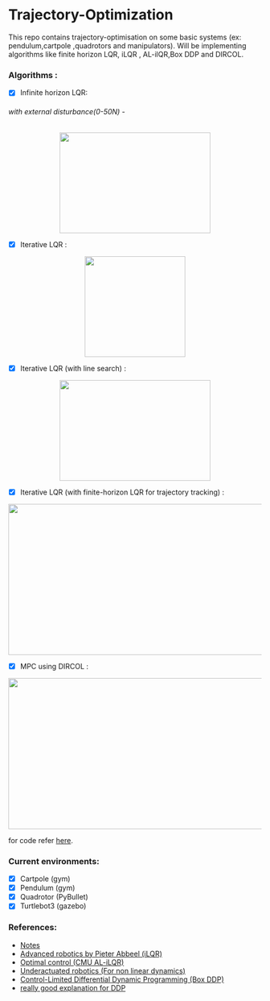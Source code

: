 # Trajectory-Optimization
This repo contains trajectory-optimisation  on some basic systems (ex: pendulum,cartpole ,quadrotors and manipulators). Will  be implementing algorithms like finite horizon LQR, iLQR , AL-ilQR,Box DDP and DIRCOL.
### Algorithms  :
- [X] Infinite horizon LQR:



###### with external disturbance(0-50N)  -
<p align="center">

<img src="https://github.com/yaswanth1701/Trajectory-Optimization/assets/92177410/0f8d7961-70f0-45c5-9640-71cb30740881.gif" width="300" height="200">
</p>








- [X] Iterative LQR :
<p align="center">

<img src="https://github.com/yaswanth1701/Trajectory-Optimization/assets/92177410/3be5d0fe-c398-4398-9109-6f9766d525f9" width="200" height="200">
</p>

- [X] Iterative LQR (with line search) :

      
<p align="center">

<img src="https://github.com/yaswanth1701/Trajectory-Optimization/assets/92177410/5b540218-bf16-4102-86a6-97186a7f60da.gif" width="300" height="200">
</p>

- [X] Iterative LQR (with finite-horizon LQR for trajectory tracking) :
<p align="center">
<img src="https://github.com/yaswanth1701/Trajectory-Optimization/assets/92177410/61f5d702-7077-464f-b5cc-54334013f191.gif" width="600" height="300">
</p>

- [X] MPC using DIRCOL :

<p align="center">
<img src="https://github.com/yaswanth1701/Trajectory-Optimization-DDP-iLQR/assets/92177410/8bb4e595-98e5-479a-8be5-65e9feabe37f" width="600" height="300">
</p>

for code refer [here](https://github.com/yaswanth1701/MPC-for-Mobile-Robot).

### Current environments:
- [x] Cartpole (gym)
- [x] Pendulum (gym)
- [x] Quadrotor (PyBullet)
- [x] Turtlebot3 (gazebo)
### References:
- [Notes](https://www.notion.so/Trajectory-Optimisation-DDP-iLQR-7b680055afff496ba324bc03827f32e3?pvs=4)
- [Advanced robotics by Pieter Abbeel (iLQR)](https://people.eecs.berkeley.edu/~pabbeel/cs287-fa19/)
- [Optimal control (CMU AL-iLQR)](https://youtu.be/qGoGGSpg9Fs)
- [Underactuated robotics (For non linear dynamics)](https://youtube.com/playlist?list=PLkx8KyIQkMfVVMjf9FtTojfUvKNqscEN9)
- [Control-Limited Differential Dynamic Programming (Box DDP)](https://homes.cs.washington.edu/~todorov/papers/TassaICRA14.pdf)
- [really good explanation for DDP](http://www.imgeorgiev.com/2023-02-01-ddp/#:~:text=It%20is%20an%20extension%20of,non%2Dlinear%20trajectory%20optimisation%20problems.)
